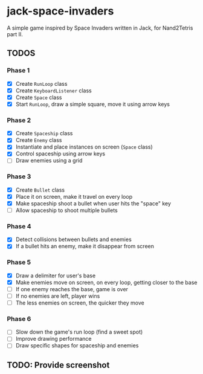 # jack-space-invaders

A simple game inspired by Space Invaders written in Jack, for Nand2Tetris part II.

## TODOS

### Phase 1

- [x] Create `RunLoop` class
- [x] Create `KeyboardListener` class
- [x] Create `Space` class
- [x] Start `RunLoop`, draw a simple square, move it using arrow keys

### Phase 2

- [x] Create `Spaceship` class
- [x] Create `Enemy` class
- [x] Instantiate and place instances on screen (`Space` class)
- [x] Control spaceship using arrow keys
- [ ] Draw enemies using a grid

### Phase 3

- [x] Create `Bullet` class
- [x] Place it on screen, make it travel on every loop
- [x] Make spaceship shoot a bullet when user hits the "space" key
- [ ] Allow spaceship to shoot multiple bullets

### Phase 4

- [x] Detect collisions between bullets and enemies
- [x] If a bullet hits an enemy, make it disappear from screen

### Phase 5

- [x] Draw a delimiter for user's base
- [x] Make enemies move on screen, on every loop, getting closer to the base
- [ ] If one enemy reaches the base, game is over
- [ ] If no enemies are left, player wins
- [ ] The less enemies on screen, the quicker they move

### Phase 6

- [ ] Slow down the game's run loop (find a sweet spot)
- [ ] Improve drawing performance
- [ ] Draw specific shapes for spaceship and enemies

## TODO: Provide screenshot

